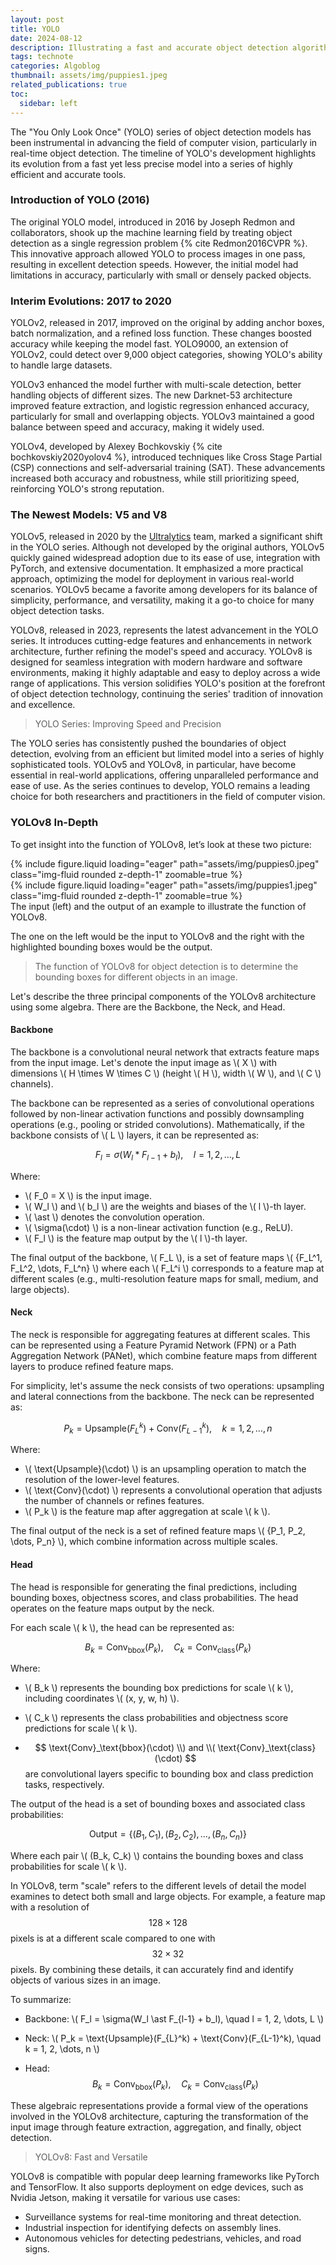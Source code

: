 ```yaml
---
layout: post
title: YOLO 
date: 2024-08-12
description: Illustrating a fast and accurate object detection algorithm
tags: technote
categories: Algoblog
thumbnail: assets/img/puppies1.jpeg
related_publications: true
toc:
  sidebar: left
---
```


The "You Only Look Once" (YOLO) series of object detection models has been instrumental in advancing the field of computer vision, particularly in real-time object detection. The timeline of YOLO's development highlights its evolution from a fast yet less precise model into a series of highly efficient and accurate tools.

### Introduction of YOLO (2016)

The original YOLO model, introduced in 2016 by Joseph Redmon and collaborators, shook up the machine learning field by treating object detection as a single regression problem {% cite Redmon2016CVPR %}. This innovative approach allowed YOLO to process images in one pass, resulting in excellent detection speeds. However, the initial model had limitations in accuracy, particularly with small or densely packed objects.

### Interim Evolutions: 2017 to 2020

YOLOv2, released in 2017, improved on the original by adding anchor boxes, batch normalization, and a refined loss function. These changes boosted accuracy while keeping the model fast. YOLO9000, an extension of YOLOv2, could detect over 9,000 object categories, showing YOLO's ability to handle large datasets.

YOLOv3 enhanced the model further with multi-scale detection, better handling objects of different sizes. The new Darknet-53 architecture improved feature extraction, and logistic regression enhanced accuracy, particularly for small and overlapping objects. YOLOv3 maintained a good balance between speed and accuracy, making it widely used.

YOLOv4, developed by Alexey Bochkovskiy {% cite bochkovskiy2020yolov4 %}, introduced techniques like Cross Stage Partial (CSP) connections and self-adversarial training (SAT). These advancements increased both accuracy and robustness, while still prioritizing speed, reinforcing YOLO's strong reputation.


### The Newest Models: V5 and V8

YOLOv5, released in 2020 by the [Ultralytics](https://github.com/ultralytics/ultralytics) team, marked a significant shift in the YOLO series. Although not developed by the original authors, YOLOv5 quickly gained widespread adoption due to its ease of use, integration with PyTorch, and extensive documentation. It emphasized a more practical approach, optimizing the model for deployment in various real-world scenarios. YOLOv5 became a favorite among developers for its balance of simplicity, performance, and versatility, making it a go-to choice for many object detection tasks.

YOLOv8, released in 2023, represents the latest advancement in the YOLO series. It introduces cutting-edge features and enhancements in network architecture, further refining the model's speed and accuracy. YOLOv8 is designed for seamless integration with modern hardware and software environments, making it highly adaptable and easy to deploy across a wide range of applications. This version solidifies YOLO's position at the forefront of object detection technology, continuing the series' tradition of innovation and excellence.

> YOLO Series: Improving Speed and Precision

The YOLO series has consistently pushed the boundaries of object detection, evolving from an efficient but limited model into a series of highly sophisticated tools. YOLOv5 and YOLOv8, in particular, have become essential in real-world applications, offering unparalleled performance and ease of use. As the series continues to develop, YOLO remains a leading choice for both researchers and practitioners in the field of computer vision.

### YOLOv8 In-Depth


To get insight into the function of YOLOv8, let’s look at these two picture:

<div class="row mt-3">
    <div class="col-sm mt-3 mt-md-0">
        {% include figure.liquid loading="eager" path="assets/img/puppies0.jpeg" class="img-fluid rounded z-depth-1" zoomable=true %}
    </div>
    <div class="col-sm mt-3 mt-md-0">
        {% include figure.liquid loading="eager" path="assets/img/puppies1.jpeg" class="img-fluid rounded z-depth-1" zoomable=true %}
    </div>
</div>
<div class="caption">
The input (left) and the output of an example to illustrate the function of YOLOv8. 
</div>

The one on the left would be the input to YOLOv8 and the right with the highlighted bounding boxes would be the output. 

> The function of YOLOv8 for object detection is to determine the bounding boxes for different objects in an image.


Let's describe the three principal components of the YOLOv8 architecture using some algebra. There are the Backbone, the Neck, and Head.

#### Backbone

The backbone is a convolutional neural network that extracts feature maps from the input image. Let's denote the input image as \\( X \\) with dimensions \\( H \times W \times C \\) (height \\( H \\), width \\( W \\), and \\( C \\) channels).

The backbone can be represented as a series of convolutional operations followed by non-linear activation functions and possibly downsampling operations (e.g., pooling or strided convolutions). Mathematically, if the backbone consists of \\( L \\) layers, it can be represented as:

$$ F_l = \sigma(W_l \ast F_{l-1} + b_l), \quad l = 1, 2, \dots, L $$

Where:
- \\( F_0 = X \\) is the input image.
- \\( W_l \\) and \\( b_l \\) are the weights and biases of the \\( l \\)-th layer.
- \\( \ast \\) denotes the convolution operation.
- \\( \sigma(\cdot) \\) is a non-linear activation function (e.g., ReLU).
- \\( F_l \\) is the feature map output by the \\( l \\)-th layer.

The final output of the backbone, \\( F_L \\), is a set of feature maps \\( \{F_L^1, F_L^2, \dots, F_L^n\} \\) where each \\( F_L^i \\) corresponds to a feature map at different scales (e.g., multi-resolution feature maps for small, medium, and large objects).

#### Neck

The neck is responsible for aggregating features at different scales. This can be represented using a Feature Pyramid Network (FPN) or a Path Aggregation Network (PANet), which combine feature maps from different layers to produce refined feature maps.

For simplicity, let's assume the neck consists of two operations: upsampling and lateral connections from the backbone. The neck can be represented as:

$$ P_k = \text{Upsample}(F_{L}^k) + \text{Conv}(F_{L-1}^k), \quad k = 1, 2, \dots, n $$

Where:
- \\( \text{Upsample}(\cdot) \\) is an upsampling operation to match the resolution of the lower-level features.
- \\( \text{Conv}(\cdot) \\) represents a convolutional operation that adjusts the number of channels or refines features.
- \\( P_k \\) is the feature map after aggregation at scale \\( k \\).

The final output of the neck is a set of refined feature maps \\( \{P_1, P_2, \dots, P_n\} \\), which combine information across multiple scales.

#### Head

The head is responsible for generating the final predictions, including bounding boxes, objectness scores, and class probabilities. The head operates on the feature maps output by the neck.

For each scale \\( k \\), the head can be represented as:

$$ B_k = \text{Conv}_\text{bbox}(P_k), \quad C_k = \text{Conv}_\text{class}(P_k) $$

Where:
- \\( B_k \\) represents the bounding box predictions for scale \\( k \\), including coordinates \\( (x, y, w, h) \\).

- \\( C_k \\) represents the class probabilities and objectness score predictions for scale \\( k \\).

- $$ \text{Conv}_\text{bbox}(\cdot) \\) and \\( \text{Conv}_\text{class}(\cdot) $$ are convolutional layers specific to bounding box and class prediction tasks, respectively.

The output of the head is a set of bounding boxes and associated class probabilities:

$$
\text{Output} = \{(B_1, C_1), (B_2, C_2), \dots, (B_n, C_n)\}
$$

Where each pair \\( (B_k, C_k) \\) contains the bounding boxes and class probabilities for scale \\( k \\).

In YOLOv8, term "scale" refers to the different levels of detail the model examines to detect both small and large objects. For example, a feature map with a resolution of $$ 128 \times 128$$ pixels is at a different scale compared to one with $$ 32 \times 32 $$ pixels. By combining these details, it can accurately find and identify objects of various sizes in an image.

To summarize:

- Backbone: \\( F_l = \sigma(W_l \ast F_{l-1} + b_l), \quad l = 1, 2, \dots, L \\)

- Neck: \\( P_k = \text{Upsample}(F_{L}^k) + \text{Conv}(F_{L-1}^k), \quad k = 1, 2, \dots, n \\)

- Head: $$ B_k = \text{Conv}_\text{bbox}(P_k), \quad C_k = \text{Conv}_\text{class}(P_k) $$

These algebraic representations provide a formal view of the operations involved in the YOLOv8 architecture, capturing the transformation of the input image through feature extraction, aggregation, and finally, object detection.

> YOLOv8: Fast and Versatile 

YOLOv8 is compatible with popular deep learning frameworks like PyTorch and TensorFlow. It also supports  deployment on edge devices, such as Nvidia Jetson, making it versatile for various use cases:

- Surveillance systems for real-time monitoring and threat detection.
- Industrial inspection for identifying defects on assembly lines.
- Autonomous vehicles for detecting pedestrians, vehicles, and road signs.